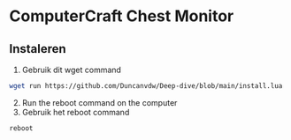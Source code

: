 # ComputerCraft Chest Monitor

## Instaleren
1. Gebruik dit wget command
```bash 
wget run https://github.com/Duncanvdw/Deep-dive/blob/main/install.lua
```

2. Run the reboot command on the computer
2. Gebruik het reboot command
```bash
reboot
```